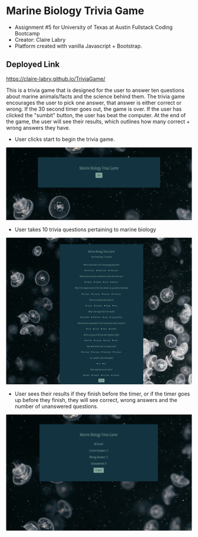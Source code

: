 # Marine Biology Trivia Game

- Assignment #5 for University of Texas at Austin Fullstack Coding Bootcamp
- Creator: Claire Labry
- Platform created with vanilla Javascript + Bootstrap.

## Deployed Link
https://claire-labry.github.io/TriviaGame/


This is a trivia game that is designed for the user to answer ten questions about marine animals/facts and the science behind them. The trivia game encourages the user to pick one answer, that answer is either correct or wrong. If the 30 second timer goes out, the game is over. If the user has clicked the "sumbit" button, the user has beat the computer. At the end of the game, the user will see their results, which outlines how many correct + wrong answers they have.

- User clicks start to begin the trivia game.

![](assets/images/start_updated.png)

- User takes 10 trivia questions pertaining to marine biology

![](assets/images/trivia.png)

- User sees their results if they finish before the timer, or if the timer goes up before they finish, they will see correct, wrong answers and the number of unanswered questions.

![](assets/images/results.png)
